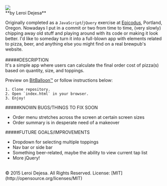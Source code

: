 <img src="http://i.imgur.com/VPwV8sel.png">
<br>
**by Leroi Dejesa**

Originally completed as a `JavaScript`/`jQuery` exercise at [Epicodus](http://epicodus.com), Portland, Oregon. Nowadays I put in a commit or two from time to time, (very slowly) chipping away old stuff and playing around with its code or making it look better. I'd like to someday turn it into a full-blown app with elements related to pizza, beer, and anything else you might find on a real brewpub's website.
<br><br>
#####DESCRIPTION<br>
It's a simple app where users can calculate the final order cost of pizza(s) based on quantity, size, and toppings. 

Preview on [BitBalloon™](http://pizzaandbeer.bitballoon.com/) or follow instructions below:
````
1. Clone repository.
2. Open `index.html` in your browser.
3. Enjoy!
````

#####KNOWN BUGS/THINGS TO FIX SOON<br>
* Order menu stretches across the screen at certain screen sizes
* Order summary is in desperate need of a makeover

#####FUTURE GOALS/IMPROVEMENTS<br>
* Dropdown for selecting multiple toppings
* Nav bar or side bar
* Something beer-related, maybe the ability to view current tap list
* More jQuery!


<br>
© 2015 Leroi Dejesa. All Rights Reserved. License: [MIT](http://opensource.org/licenses/MIT)
